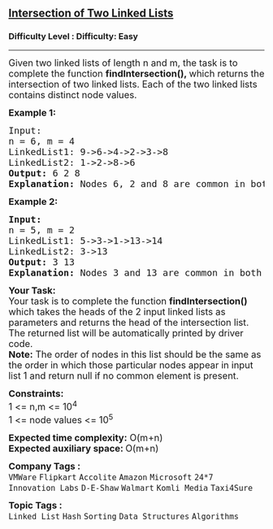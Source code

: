 <h2><a href="https://www.geeksforgeeks.org/problems/intersection-of-two-linked-list/1?page=2&company=Flipkart&difficulty=Easy&sortBy=submissions">Intersection of Two Linked Lists</a></h2><h3>Difficulty Level : Difficulty: Easy</h3><hr><div class="problems_problem_content__Xm_eO"><p><span style="font-size: 18px;">Given two linked lists of length n and m, the task is to complete the function <strong>findIntersection(),&nbsp;</strong>which returns the intersection of two linked lists. Each of the two linked lists contains distinct node values.</span></p>
<p><span style="font-size: 18px;"><strong>Example 1:</strong></span></p>
<pre><span style="font-size: 18px;">Input:<br>n = 6, m = 4
LinkedList1: 9-&gt;6-&gt;4-&gt;2-&gt;3-&gt;8
LinkedList2: 1-&gt;2-&gt;8-&gt;6
<strong>Output: </strong>6 2 8<br><strong>Explanation: </strong>Nodes 6, 2 and 8 are common in both of the lists and the order will be according toLinkedList1. <br></span></pre>
<p><span style="font-size: 18px;"><strong>Example 2:</strong></span></p>
<pre><span style="font-size: 18px;"><strong>Input:</strong><br>n = 5, m = 2
LinkedList1: 5-&gt;3-&gt;1-&gt;13-&gt;14
LinkedList2: 3-&gt;13
<strong>Output: </strong>3 13<br><strong>Explanation: </strong>Nodes 3 and 13 are common in both of the lists and the order will be according toLinkedList1. </span></pre>
<p><span style="font-size: 18px;"><strong>Your Task:</strong><br>Your task is to complete the function <strong>findIntersection() </strong>which takes the heads of the 2 input linked lists as parameters and returns the head of the intersection list. The returned list will be automatically printed by driver code.<br><strong>Note:</strong> The order of nodes in this list should be the same as the order in which those particular nodes appear in input list 1 and return null if no common element is present.</span></p>
<p><span style="font-size: 18px;"><strong>Constraints:</strong><br>1 &lt;= n,m&nbsp;&lt;= 10<sup>4<br></sup>1 &lt;= node values &lt;= 10<sup>5</sup><sup><br></sup></span></p>
<p><span style="font-size: 18px;"><strong>Expected time complexity:</strong>&nbsp;O(m+n)<br><strong>Expected auxiliary space:&nbsp;</strong>O(m+n)</span></p></div><p><span style=font-size:18px><strong>Company Tags : </strong><br><code>VMWare</code>&nbsp;<code>Flipkart</code>&nbsp;<code>Accolite</code>&nbsp;<code>Amazon</code>&nbsp;<code>Microsoft</code>&nbsp;<code>24*7 Innovation Labs</code>&nbsp;<code>D-E-Shaw</code>&nbsp;<code>Walmart</code>&nbsp;<code>Komli Media</code>&nbsp;<code>Taxi4Sure</code>&nbsp;<br><p><span style=font-size:18px><strong>Topic Tags : </strong><br><code>Linked List</code>&nbsp;<code>Hash</code>&nbsp;<code>Sorting</code>&nbsp;<code>Data Structures</code>&nbsp;<code>Algorithms</code>&nbsp;